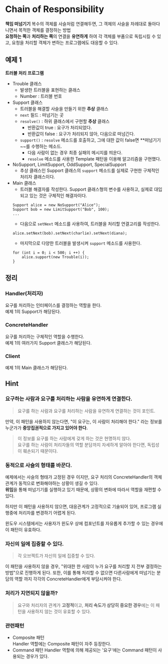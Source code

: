 # Chain of Responsibility  

**책임 떠넘기기**
복수의 객체를 사슬처럼 연결해두면, 그 객체의 사슬을 차례대로 돌아다니면서 목적한 객체를 결정하는 방법  
**요청하는 쪽**과 **처리하는 쪽**의 연결을 **유연하게** 하여 각 객체를 부품으로 독립시킬 수 있고, 요청을 처리할 객체가 변하는 프로그램에도 대응할 수 있다.   

## 예제 1

**트러블 처리 프로그램**  

* Trouble 클래스  
    * 발생한 트러블을 표현하는 클래스
    * Number : 트러블 번호
* Support 클래스
    * 트러블을 해결할 사슬을 만들기 위한 **추상** 클래스
    * ```next``` 필드 : 떠넘기는 곳
    * ```resolve()``` : 하위 클래스에서 구현할 **추상** 클래스 
        * 반환값이 true : 요구가 처리되었다.
        * 반환값이 false : 요구가 처리되지 않아, 다음으로 떠넘긴다.
    * ```support()``` : ```resolve``` 메소드를 호출하고, 그에 대한 값이 false면 **떠넘기기~~를 수행하는 메소드. 
        * 다음 사람이 없는 경우 최종 실패의 메시지를 띄운다.
        * ```resolve``` 메소드를 사용한 Template 패턴을 이용해 알고리즘을 구현했다.  
* NoSupport, LimitSupport, OddSupport, SpecialSupport
    * 추상 클래스인 Support 클래스의 ```support``` 메소드를 실제로 구현한 구체적인 처리자 클래스이다.
* Main 클래스
    * 트러블 해결자를 작성한다. Support 클래스형의 변수를 사용하고, 실제로 대입되고 있는 것은 구체적인 해결자이다.
    ```
    Support alice = new NoSupport("Alice");
    Support bob = new LimitSupport("Bob", 100);
    ...
    ```
    * 다음으로 ```setNext``` 메소드를 사용하여, 트러블을 처리할 연결고리를 작성한다. 
    ```
    alice.setNext(bob).setNext(charlie).setNext(diana);
    ```
    * 마지막으로 다양한 트러블을 발생시켜 ```support``` 메소드를 사용한다.
    ```
    for (int i = 0; i < 500; i ++) {
        alice.support(new Trouble(i));
    }
    ```

## 정리

### Handler(처리자)
요구를 처리하는 인터페이스를 결정하는 역할을 한다.  
예제 1의 Support가 해당된다. 

### ConcreteHandler   
요구를 처리하는 구체적인 역할을 수행한다.  
예제 1의 여러가지 Support 클래스가 해당된다.  

### Client
예제 1의 Main 클래스가 해당된다.  

## Hint

### 요구하는 사람과 요구를 처리하는 사람을 유연하게 연결한다. 

> 요구를 하는 사람과 요구를 처리하는 사람을 유연하게 연결하는 것이 포인트.  

만약, 이 패턴을 사용하지 않는다면, "이 요구는, 이 사람이 처리해야 한다." 라는 정보를 누군가가 **중앙집권적으로 가지고 있어야 한다.**  
> 이 정보를 요구를 하는 사람에게 갖게 하는 것은 현명하지 않다.  
> 요구를 하는 사람이 처리자들의 역할 분담까지 자세하게 알아야 한다면, 독립성이 훼손되기 때문이다.  

### 동적으로 사슬의 형태를 바꾼다.  
예제에서는 사슬의 형태가 고정된 경우 이지만, 요구 처리의 ConcreteHandler의 객체 관계가 동적으로 변화해야하는 상황이 생길 수 있다.  
**위임**을 통해 떠넘기기를 실행하고 있기 때문에, 상황의 변화에 따라서 역할을 재편할 수 있다.  

하지만 이 패턴을 사용하지 않으면, 대응관계가 고정적으로 기술되어 있어, 프로그램 실행중에 처리자를 변경하기 어렵게 된다.  

윈도우 시스템에서는 사용자가 윈도우 상에 컴포넌트를 자유롭게 추가할 수 있는 경우에 이 패턴이 유효하다.

### 자신의 일에 집중할 수 있다.  
> 각 오브젝트가 자신의 일에 집중할 수 있다.  

이 패턴을 사용하지 않을 경우, "위대한 한 사람이 누가 요구를 처리할 지 전부 결정하는 방법"으로 진행하게 된다. 또한, 이를 통해 처리할 수 없으면 다른사람에게 떠넘기는 분담의 역할 까지 각각의 ConcreteHandler에게 부담시켜야 한다.  

### 처리가 지연되지 않을까?

> 요구와 처리자의 관계가 **고정적**이고, **처리 속도가 상당히 중요한 경우**에는 이 패턴을 사용하지 않는 것이 유효할 수 있다. 

### 관련패턴
* Composite 패턴  
Handler 역할에는 Composite 패턴이 자주 등장한다.  
* Command 패턴
Handler 역할에 의해 제공되는 '요구'에는 Command 패턴이 사용되는 경우가 있다.  